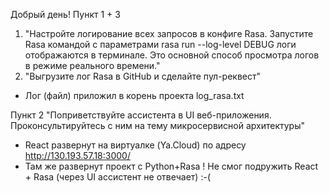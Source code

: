 Добрый день!
Пункт 1 + 3
1. "Настройте логирование всех запросов в конфиге Rasa. Запустите Rasa командой с параметрами rasa run --log-level DEBUG логи отображаются в терминале. Это основной способ просмотра логов в режиме реального времени."
3. "Выгрузите лог Rasa в GitHub и сделайте пул-реквест"
- Лог (файл) приложил в корень проекта log_rasa.txt

Пункт 2
"Поприветствуйте ассистента в UI веб-приложения. Проконсультируйтесь с ним на тему микросервисной архитектуры"
- React развернут на виртуалке (Ya.Cloud) по адресу http://130.193.57.18:3000/
- Там же развернут проект с Python+Rasa
! Не смог подружить React + Rasa (через UI ассистент не отвечает) :-(
